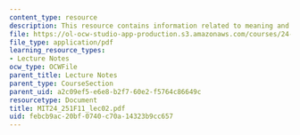```yaml
---
content_type: resource
description: This resource contains information related to meaning and reference.
file: https://ol-ocw-studio-app-production.s3.amazonaws.com/courses/24-251-introduction-to-philosophy-of-language-fall-2011/febcb9ac20bf0740c70a14323b9cc657_MIT24_251F11_lec02.pdf
file_type: application/pdf
learning_resource_types:
- Lecture Notes
ocw_type: OCWFile
parent_title: Lecture Notes
parent_type: CourseSection
parent_uid: a2c09ef5-e6e8-b2f7-60e2-f5764c86649c
resourcetype: Document
title: MIT24_251F11_lec02.pdf
uid: febcb9ac-20bf-0740-c70a-14323b9cc657
---
```

